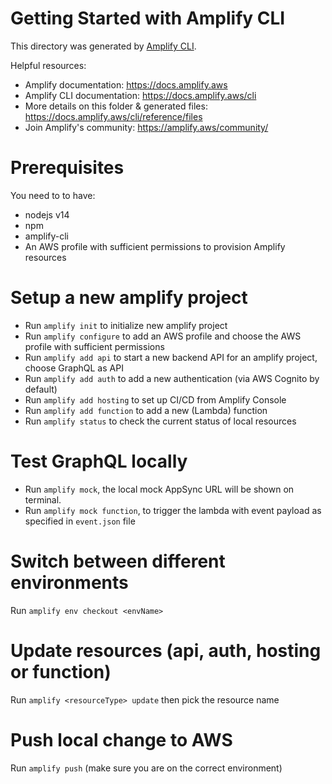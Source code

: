 # Getting Started with Amplify CLI
This directory was generated by [Amplify CLI](https://docs.amplify.aws/cli).

Helpful resources:
- Amplify documentation: https://docs.amplify.aws
- Amplify CLI documentation: https://docs.amplify.aws/cli
- More details on this folder & generated files: https://docs.amplify.aws/cli/reference/files
- Join Amplify's community: https://amplify.aws/community/


# Prerequisites

You need to to have:
- nodejs v14
- npm
- amplify-cli
- An AWS profile with sufficient permissions to provision Amplify resources

# Setup a new amplify project

- Run `amplify init` to initialize new amplify project
- Run `amplify configure` to add an AWS profile and choose the AWS profile with sufficient permissions
- Run `amplify add api` to start a new backend API for an amplify project, choose GraphQL as API
- Run `amplify add auth` to add a new authentication (via AWS Cognito by default)
- Run `amplify add hosting` to set up CI/CD from Amplify Console
- Run `amplify add function` to add a new (Lambda) function
- Run `amplify status` to check the current status of local resources

# Test GraphQL locally

- Run `amplify mock`, the local mock AppSync URL will be shown on terminal.
- Run `amplify mock function`, to trigger the lambda with event payload as specified in `event.json` file

# Switch between different environments

Run `amplify env checkout <envName>` 

# Update resources (api, auth, hosting or function)

Run `amplify <resourceType> update` then pick the resource name

# Push local change to AWS

Run `amplify push` (make sure you are on the correct environment)

